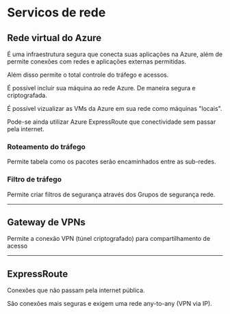 # Servicos de rede

## Rede virtual do Azure

É uma infraestrutura segura que conecta suas aplicações na Azure, além de permite conexões com redes e aplicações externas permitidas. 

Além disso permite o total controle do tráfego e acessos.

É possível incluir sua máquina ao rede Azure. De maneira segura e criptografada.

É possível vizualizar as VMs da Azure em sua rede como máquinas "locais".

Pode-se ainda utilizar Azure ExpressRoute que conectividade sem passar pela internet.

### Roteamento do tráfego

Permite tabela como os pacotes serão encaminhados entre as sub-redes.

### Filtro de tráfego

Permite criar filtros de segurança através dos Grupos de segurança rede.

---
## Gateway de VPNs

Permite a conexão VPN (túnel criptografado) para compartilhamento de acesso

---
## ExpressRoute

Conexões que não passam pela internet pública.

São conexões mais seguras e exigem uma rede any-to-any (VPN via IP).